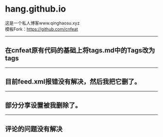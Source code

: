 # hang.github.io
这是一个私人博客www.qinghaosu.xyz    
模板Fork：https://github.com/cnfeat     

----
## 在cnfeat原有代码的基础上将tags.md中的Tags改为tags    
----
## 目前feed.xml报错没有解决，然后我把它删了。   
----
## 部分分享设置被我删除了。    
---
## 评论的问题没有解决



